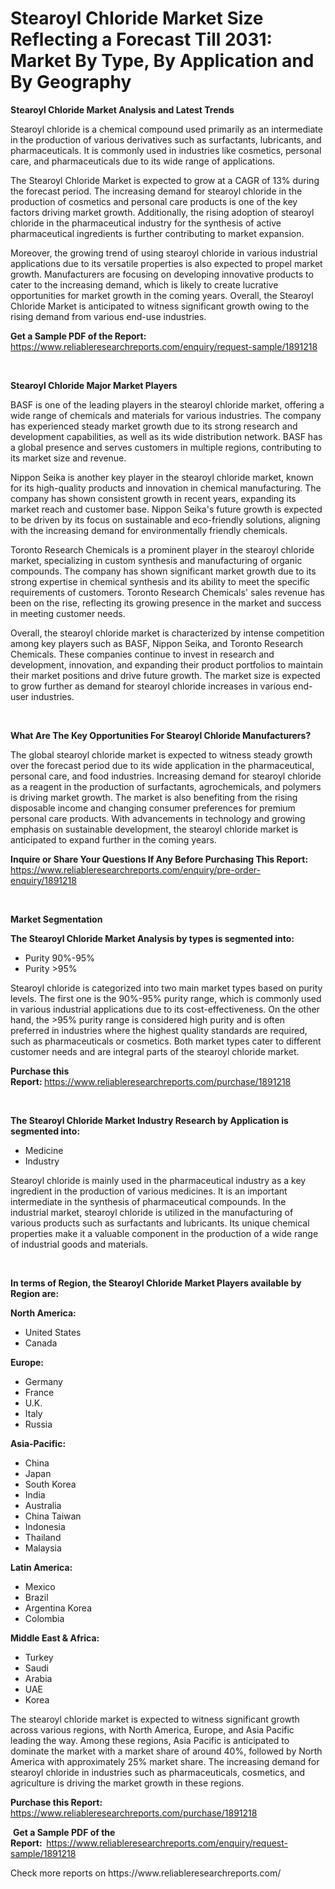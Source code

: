 <p><h1>Stearoyl Chloride Market Size Reflecting a Forecast Till 2031: Market By Type, By Application and By Geography</h1></p><p><strong>Stearoyl Chloride Market Analysis and Latest Trends</strong></p>
<p><p>Stearoyl chloride is a chemical compound used primarily as an intermediate in the production of various derivatives such as surfactants, lubricants, and pharmaceuticals. It is commonly used in industries like cosmetics, personal care, and pharmaceuticals due to its wide range of applications.</p><p>The Stearoyl Chloride Market is expected to grow at a CAGR of 13% during the forecast period. The increasing demand for stearoyl chloride in the production of cosmetics and personal care products is one of the key factors driving market growth. Additionally, the rising adoption of stearoyl chloride in the pharmaceutical industry for the synthesis of active pharmaceutical ingredients is further contributing to market expansion.</p><p>Moreover, the growing trend of using stearoyl chloride in various industrial applications due to its versatile properties is also expected to propel market growth. Manufacturers are focusing on developing innovative products to cater to the increasing demand, which is likely to create lucrative opportunities for market growth in the coming years. Overall, the Stearoyl Chloride Market is anticipated to witness significant growth owing to the rising demand from various end-use industries.</p></p>
<p><strong>Get a Sample PDF of the Report:&nbsp;</strong> <a href="https://www.reliableresearchreports.com/enquiry/request-sample/1891218">https://www.reliableresearchreports.com/enquiry/request-sample/1891218</a></p>
<p>&nbsp;</p>
<p><strong>Stearoyl Chloride Major Market Players</strong></p>
<p><p>BASF is one of the leading players in the stearoyl chloride market, offering a wide range of chemicals and materials for various industries. The company has experienced steady market growth due to its strong research and development capabilities, as well as its wide distribution network. BASF has a global presence and serves customers in multiple regions, contributing to its market size and revenue.</p><p>Nippon Seika is another key player in the stearoyl chloride market, known for its high-quality products and innovation in chemical manufacturing. The company has shown consistent growth in recent years, expanding its market reach and customer base. Nippon Seika's future growth is expected to be driven by its focus on sustainable and eco-friendly solutions, aligning with the increasing demand for environmentally friendly chemicals.</p><p>Toronto Research Chemicals is a prominent player in the stearoyl chloride market, specializing in custom synthesis and manufacturing of organic compounds. The company has shown significant market growth due to its strong expertise in chemical synthesis and its ability to meet the specific requirements of customers. Toronto Research Chemicals' sales revenue has been on the rise, reflecting its growing presence in the market and success in meeting customer needs.</p><p>Overall, the stearoyl chloride market is characterized by intense competition among key players such as BASF, Nippon Seika, and Toronto Research Chemicals. These companies continue to invest in research and development, innovation, and expanding their product portfolios to maintain their market positions and drive future growth. The market size is expected to grow further as demand for stearoyl chloride increases in various end-user industries.</p></p>
<p>&nbsp;</p>
<p><strong>What Are The Key Opportunities For Stearoyl Chloride Manufacturers?</strong></p>
<p><p>The global stearoyl chloride market is expected to witness steady growth over the forecast period due to its wide application in the pharmaceutical, personal care, and food industries. Increasing demand for stearoyl chloride as a reagent in the production of surfactants, agrochemicals, and polymers is driving market growth. The market is also benefiting from the rising disposable income and changing consumer preferences for premium personal care products. With advancements in technology and growing emphasis on sustainable development, the stearoyl chloride market is anticipated to expand further in the coming years.</p></p>
<p><strong>Inquire or Share Your Questions If Any Before Purchasing This Report:</strong> <a href="https://www.reliableresearchreports.com/enquiry/pre-order-enquiry/1891218">https://www.reliableresearchreports.com/enquiry/pre-order-enquiry/1891218</a></p>
<p>&nbsp;</p>
<p><strong>Market Segmentation</strong></p>
<p><strong>The Stearoyl Chloride Market Analysis by types is segmented into:</strong></p>
<p><ul><li>Purity 90%-95%</li><li>Purity >95%</li></ul></p>
<p><p>Stearoyl chloride is categorized into two main market types based on purity levels. The first one is the 90%-95% purity range, which is commonly used in various industrial applications due to its cost-effectiveness. On the other hand, the >95% purity range is considered high purity and is often preferred in industries where the highest quality standards are required, such as pharmaceuticals or cosmetics. Both market types cater to different customer needs and are integral parts of the stearoyl chloride market.</p></p>
<p><strong>Purchase this Report:&nbsp;</strong><a href="https://www.reliableresearchreports.com/purchase/1891218">https://www.reliableresearchreports.com/purchase/1891218</a></p>
<p>&nbsp;</p>
<p><strong>The Stearoyl Chloride Market Industry Research by Application is segmented into:</strong></p>
<p><ul><li>Medicine</li><li>Industry</li></ul></p>
<p><p>Stearoyl chloride is mainly used in the pharmaceutical industry as a key ingredient in the production of various medicines. It is an important intermediate in the synthesis of pharmaceutical compounds. In the industrial market, stearoyl chloride is utilized in the manufacturing of various products such as surfactants and lubricants. Its unique chemical properties make it a valuable component in the production of a wide range of industrial goods and materials.</p></p>
<p>&nbsp;</p>
<p><strong>In terms of Region, the Stearoyl Chloride Market Players available by Region are:</strong></p>
<p>
    <p> <strong> North America: </strong>
        <ul>
            <li>United States</li>
            <li>Canada</li>
        </ul>
        </p> 
    <p> <strong> Europe: </strong>
        <ul>
            <li>Germany</li>
            <li>France</li>
            <li>U.K.</li>
            <li>Italy</li>
            <li>Russia</li>
        </ul>
        </p> 
    <p> <strong> Asia-Pacific: </strong>
        <ul>
            <li>China</li>
            <li>Japan</li>
            <li>South Korea</li>
            <li>India</li>
            <li>Australia</li>
            <li>China Taiwan</li>
            <li>Indonesia</li>
            <li>Thailand</li>
            <li>Malaysia</li>
        </ul>
        </p> 
    <p> <strong> Latin America: </strong>
        <ul>
            <li>Mexico</li>
            <li>Brazil</li>
            <li>Argentina Korea</li>
            <li>Colombia</li>
        </ul>
        </p> 
    <p> <strong> Middle East & Africa: </strong>
        <ul>
            <li>Turkey</li>
            <li>Saudi</li>
            <li>Arabia</li>
            <li>UAE</li>
            <li>Korea</li>
        </ul>
    </p>
    </p>
<p><p>The stearoyl chloride market is expected to witness significant growth across various regions, with North America, Europe, and Asia Pacific leading the way. Among these regions, Asia Pacific is anticipated to dominate the market with a market share of around 40%, followed by North America with approximately 25% market share. The increasing demand for stearoyl chloride in industries such as pharmaceuticals, cosmetics, and agriculture is driving the market growth in these regions.</p></p>
<p><strong>Purchase this Report: </strong><a href="https://www.reliableresearchreports.com/purchase/1891218">https://www.reliableresearchreports.com/purchase/1891218</a></p>
<p>&nbsp;<strong>Get a Sample PDF of the Report:&nbsp;&nbsp;</strong><a href="https://www.reliableresearchreports.com/enquiry/request-sample/1891218">https://www.reliableresearchreports.com/enquiry/request-sample/1891218</a></p>
<p><strong></strong></p>
<p>Check more reports on https://www.reliableresearchreports.com/</p>